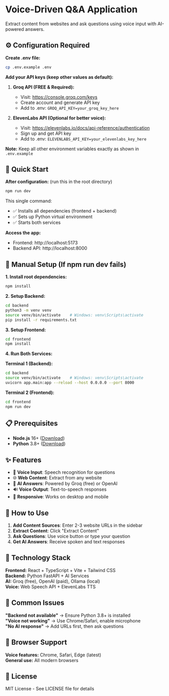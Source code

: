 # Voice-Driven Q&A Application

Extract content from websites and ask questions using voice input with AI-powered answers.

## ⚙️ Configuration Required

**Create .env file:**
```bash
cp .env.example .env
```

**Add your API keys (keep other values as default):**

1. **Groq API (FREE & Required):**
   - Visit: https://console.groq.com/keys
   - Create account and generate API key
   - Add to .env: `GROQ_API_KEY=your_groq_key_here`

2. **ElevenLabs API (Optional for better voice):**
   - Visit: https://elevenlabs.io/docs/api-reference/authentication
   - Sign up and get API key
   - Add to .env: `ELEVENLABS_API_KEY=your_elevenlabs_key_here`

**Note:** Keep all other environment variables exactly as shown in `.env.example`

## 🚀 Quick Start

**After configuration:** (run this in the root directory)
```bash
npm run dev
```

This single command:
- ✅ Installs all dependencies (frontend + backend)
- ✅ Sets up Python virtual environment
- ✅ Starts both services

**Access the app:**
- Frontend: http://localhost:5173
- Backend API: http://localhost:8000

## 🔧 Manual Setup (If npm run dev fails)

**1. Install root dependencies:**
```bash
npm install
```

**2. Setup Backend:**
```bash
cd backend
python3 -m venv venv
source venv/bin/activate    # Windows: venv\Scripts\activate
pip install -r requirements.txt
```

**3. Setup Frontend:**
```bash
cd frontend
npm install
```

**4. Run Both Services:**

**Terminal 1 (Backend):**
```bash
cd backend
source venv/bin/activate    # Windows: venv\Scripts\activate
uvicorn app.main:app --reload --host 0.0.0.0 --port 8000
```

**Terminal 2 (Frontend):**
```bash
cd frontend
npm run dev
```

## 📋 Prerequisites

- **Node.js** 16+ ([Download](https://nodejs.org/))
- **Python** 3.8+ ([Download](https://python.org/))

## ✨ Features

- 🎤 **Voice Input**: Speech recognition for questions
- 🌐 **Web Content**: Extract from any website
- 🤖 **AI Answers**: Powered by Groq (free) or OpenAI
- 🔊 **Voice Output**: Text-to-speech responses
- 📱 **Responsive**: Works on desktop and mobile

## 🎯 How to Use

1. **Add Content Sources**: Enter 2-3 website URLs in the sidebar
2. **Extract Content**: Click "Extract Content" 
3. **Ask Questions**: Use voice button or type your question
4. **Get AI Answers**: Receive spoken and text responses

## 🧩 Technology Stack

**Frontend:** React + TypeScript + Vite + Tailwind CSS  
**Backend:** Python FastAPI + AI Services  
**AI:** Groq (free), OpenAI (paid), Ollama (local)  
**Voice:** Web Speech API + ElevenLabs TTS

## 🐛 Common Issues

**"Backend not available"** → Ensure Python 3.8+ is installed  
**"Voice not working"** → Use Chrome/Safari, enable microphone  
**"No AI response"** → Add URLs first, then ask questions  

## 📱 Browser Support

**Voice features:** Chrome, Safari, Edge (latest)  
**General use:** All modern browsers

## 📄 License

MIT License - See LICENSE file for details